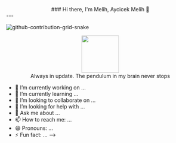 

<div id="header" align="center" >
### Hi there, I'm Melih, Aycicek Melih 👋

</div>
---

![github-contribution-grid-snake](https://user-images.githubusercontent.com/61455803/183988963-6419249b-842a-4630-9de8-c71102a2ce67.svg)

<div id="header" align="center">
  <img src="https://media.giphy.com/media/M9gbBd9nbDrOTu1Mqx/giphy.gif" width="100"/>
</div>
<div id="header" align="center">
  Always in update. The pendulum in my brain never stops
</div>


- 🔭 I’m currently working on ...
- 🌱 I’m currently learning ...
- 👯 I’m looking to collaborate on ...
- 🤔 I’m looking for help with ...
- 💬 Ask me about ...
- 📫 How to reach me: ...
- 😄 Pronouns: ...
- ⚡ Fun fact: ...
-->
